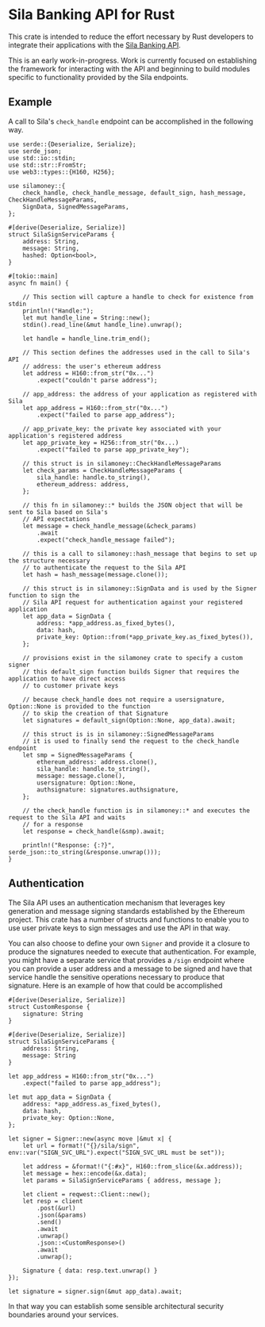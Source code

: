 # Sila Banking API for Rust

This crate is intended to reduce the effort necessary by Rust developers to integrate their applications with the [Sila Banking API](https://docs.silamoney.com).

This is an early work-in-progress. Work is currently focused on establishing the framework for interacting with the API and beginning to build modules specific to functionality provided by the Sila endpoints.

## Example

A call to Sila's `check_handle` endpoint can be accomplished in the following way.

~~~
use serde::{Deserialize, Serialize};
use serde_json;
use std::io::stdin;
use std::str::FromStr;
use web3::types::{H160, H256};

use silamoney::{
    check_handle, check_handle_message, default_sign, hash_message, CheckHandleMessageParams,
    SignData, SignedMessageParams,
};

#[derive(Deserialize, Serialize)]
struct SilaSignServiceParams {
    address: String,
    message: String,
    hashed: Option<bool>,
}

#[tokio::main]
async fn main() {

    // This section will capture a handle to check for existence from stdin
    println!("Handle:");
    let mut handle_line = String::new();
    stdin().read_line(&mut handle_line).unwrap();

    let handle = handle_line.trim_end();

    // This section defines the addresses used in the call to Sila's API
    // address: the user's ethereum address
    let address = H160::from_str("0x...")
        .expect("couldn't parse address");

    // app_address: the address of your application as registered with Sila
    let app_address = H160::from_str("0x...")
        .expect("failed to parse app_address");
    
    // app_private_key: the private key associated with your application's registered address
    let app_private_key = H256::from_str("0x...)
        .expect("failed to parse app_private_key");
    
    // this struct is in silamoney::CheckHandleMessageParams
    let check_params = CheckHandleMessageParams {
        sila_handle: handle.to_string(),
        ethereum_address: address,
    };

    // this fn in silamoney::* builds the JSON object that will be sent to Sila based on Sila's
    // API expectations
    let message = check_handle_message(&check_params)
        .await
        .expect("check_handle_message failed");

    // this is a call to silamoney::hash_message that begins to set up the structure necessary
    // to authenticate the request to the Sila API
    let hash = hash_message(message.clone());

    // this struct is in silamoney::SignData and is used by the Signer function to sign the
    // Sila API request for authentication against your registered application
    let app_data = SignData {
        address: *app_address.as_fixed_bytes(),
        data: hash,
        private_key: Option::from(*app_private_key.as_fixed_bytes()),
    };

    // provisions exist in the silamoney crate to specify a custom signer
    // this default_sign function builds Signer that requires the application to have direct access
    // to customer private keys
    
    // because check_handle does not require a usersignature, Option::None is provided to the function
    // to skip the creation of that Signature
    let signatures = default_sign(Option::None, app_data).await;

    // this struct is is in silamoney::SignedMessageParams
    // it is used to finally send the request to the check_handle endpoint
    let smp = SignedMessageParams {
        ethereum_address: address.clone(),
        sila_handle: handle.to_string(),
        message: message.clone(),
        usersignature: Option::None,
        authsignature: signatures.authsignature,
    };

    // the check_handle function is in silamoney::* and executes the request to the Sila API and waits
    // for a response
    let response = check_handle(&smp).await;

    println!("Response: {:?}", serde_json::to_string(&response.unwrap()));
}
~~~

## Authentication

The Sila API uses an authentication mechanism that leverages key generation and message signing standards established by the Ethereum project. This crate has a number of structs and functions to enable you to use user private keys to sign messages and use the API in that way.

You can also choose to define your own `Signer` and provide it a closure to produce the signatures needed to execute that authentication. For example, you might have a separate service that provides a `/sign` endpoint where you can provide a user address and a message to be signed and have that service handle the sensitive operations necessary to produce that signature. Here is an example of how that could be accomplished

~~~
#[derive(Deserialize, Serialize)]
struct CustomResponse {
    signature: String
}

#[derive(Deserialize, Serialize)]
struct SilaSignServiceParams {
    address: String,
    message: String
}

let app_address = H160::from_str("0x...")
    .expect("failed to parse app_address");
        
let mut app_data = SignData {
    address: *app_address.as_fixed_bytes(),
    data: hash,
    private_key: Option::None,
};

let signer = Signer::new(async move |&mut x| { 
    let url = format!("{}/sila/sign", env::var("SIGN_SVC_URL").expect("SIGN_SVC_URL must be set"));
          
    let address = &format!("{:#x}", H160::from_slice(&x.address));
    let message = hex::encode(&x.data);
    let params = SilaSignServiceParams { address, message };

    let client = reqwest::Client::new();
    let resp = client
        .post(&url)
        .json(&params)
        .send()
        .await
        .unwrap()
        .json::<CustomResponse>()
        .await
        .unwrap();
        
    Signature { data: resp.text.unwrap() } 
});

let signature = signer.sign(&mut app_data).await;
~~~

In that way you can establish some sensible architectural security boundaries around your services.
